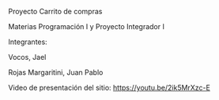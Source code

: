 Proyecto Carrito de compras

Materias Programación I y Proyecto Integrador I

Integrantes:

Vocos, Jael

Rojas Margaritini, Juan Pablo

Video de presentación del sitio: https://youtu.be/2ik5MrXzc-E
